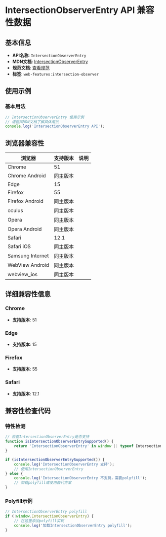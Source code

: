 # IntersectionObserverEntry API 兼容性数据

## 基本信息

- **API名称**: `IntersectionObserverEntry`
- **MDN文档**: [IntersectionObserverEntry](https://developer.mozilla.org/docs/Web/API/IntersectionObserverEntry)
- **规范文档**: [查看规范](https://w3c.github.io/IntersectionObserver/#intersection-observer-entry)
- **标签**: `web-features:intersection-observer`

## 使用示例

### 基本用法

```javascript
// IntersectionObserverEntry 使用示例
// 请查阅MDN文档了解具体用法
console.log('IntersectionObserverEntry API');
```

## 浏览器兼容性

| 浏览器 | 支持版本 | 说明 |
|--------|----------|------|
| Chrome | 51 |  |
| Chrome Android | 同主版本 |  |
| Edge | 15 |  |
| Firefox | 55 |  |
| Firefox Android | 同主版本 |  |
| oculus | 同主版本 |  |
| Opera | 同主版本 |  |
| Opera Android | 同主版本 |  |
| Safari | 12.1 |  |
| Safari iOS | 同主版本 |  |
| Samsung Internet | 同主版本 |  |
| WebView Android | 同主版本 |  |
| webview_ios | 同主版本 |  |

## 详细兼容性信息

### Chrome

- **支持版本**: 51

### Edge

- **支持版本**: 15

### Firefox

- **支持版本**: 55

### Safari

- **支持版本**: 12.1

## 兼容性检查代码

### 特性检测

```javascript
// 检查IntersectionObserverEntry是否支持
function isIntersectionObserverEntrySupported() {
    return 'IntersectionObserverEntry' in window || typeof IntersectionObserverEntry !== 'undefined';
}

if (isIntersectionObserverEntrySupported()) {
    console.log('IntersectionObserverEntry 支持');
    // 使用IntersectionObserverEntry
} else {
    console.log('IntersectionObserverEntry 不支持，需要polyfill');
    // 加载polyfill或使用替代方案
}
```

### Polyfill示例

```javascript
// IntersectionObserverEntry polyfill
if (!window.IntersectionObserverEntry) {
    // 在这里添加polyfill实现
    console.log('加载IntersectionObserverEntry polyfill');
}
```

